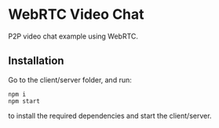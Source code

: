 # WebRTC Video Chat
P2P video chat example using WebRTC.

## Installation
Go to the client/server folder, and run:
```
npm i
npm start
```
to install the required dependencies and start the client/server.